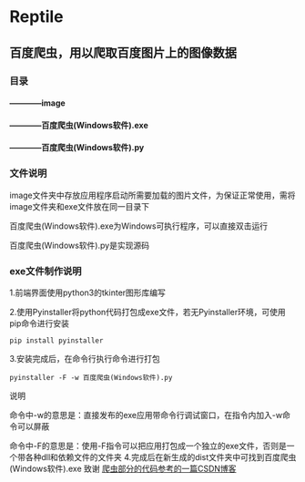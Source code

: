 # Reptile
## 百度爬虫，用以爬取百度图片上的图像数据
### 目录
#### ————image
#### ————百度爬虫(Windows软件).exe
#### ————百度爬虫(Windows软件).py
### 文件说明
image文件夹中存放应用程序启动所需要加载的图片文件，为保证正常使用，需将image文件夹和exe文件放在同一目录下

百度爬虫(Windows软件).exe为Windows可执行程序，可以直接双击运行

百度爬虫(Windows软件).py是实现源码
### exe文件制作说明
1.前端界面使用python3的tkinter图形库编写

2.使用Pyinstaller将python代码打包成exe文件，若无Pyinstaller环境，可使用pip命令进行安装
~~~
pip install pyinstaller
~~~
3.安装完成后，在命令行执行命令进行打包
~~~
pyinstaller -F -w 百度爬虫(Windows软件).py
~~~
说明

命令中-w的意思是：直接发布的exe应用带命令行调试窗口，在指令内加入-w命令可以屏蔽

命令中-F的意思是：使用-F指令可以把应用打包成一个独立的exe文件，否则是一个带各种dll和依赖文件的文件夹
4.完成后在新生成的dist文件夹中可找到百度爬虫(Windows软件).exe
致谢
[爬虫部分的代码参考的一篇CSDN博客](https://blog.csdn.net/qq_40774175/article/details/81273198)

